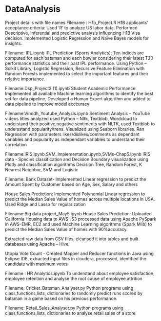 # DataAnalysis
Project details with file names
Filename : H1b_Project.R
H1B applicants’ acceptance criteria: Used ‘R’ to analyze US labor data. Performed Descriptive, Inferential and predictive analysis influencing H1B Visa decision. Implemented Logistic Regression and Naïve Bayes models for insights.

Filename: IPL.ipynb
IPL Prediction (Sports Analytics): Ten indices are computed for each batsman and each bowler considering their latest T20 performance statistics and their past IPL performance. Using Python – Scikit Library, Logistic Regression, Recursive Feature Elimination with Random Forests implemented to select the important features and their relative importance.

Filename:Dsp_Project2 (1).ipynb
Student Academic Performance: Implemented all available Machine learning algorithms to identify the best set for data pipeline. Developed a Human Expert algorithm and added to data pipeline to improve model acccuracy

Filename:Vinodh_Youtube_Analysis.ipynb
Sentiment Analysis – YouTube videos titles analyzed used Python – Nltk, Textblob, Wordcloud to understand their positive,negative sentiments with NLTK, used Textblob to undersstand popularity/trens. Visualized using Seaborn libraries.
Ran Regression with parameters likes/dislikes/comments as dependant variables and popularity as independant variables to understand their correlation 

Filename:IRIS.ipynb,SVM_Implementation.ipynb,SVMs-Chap5.ipynb
IRIS data - Species classification and Decision Boundary visualization using Plotly and classification algorithms Decision Tree, Random Forest, K Nearest Neighbor, SVM and Logistic

Filename:
Bank Dataset- Implemented Linear regression to predict the Amount Spent by Customer based on Age, Sex, Salary and others
  
House Sales Prediction: Implemented Polynomial Linear regression to predict the Median Sales Value of homes across multiple locations in USA. Used Ridge and Lasso for regularization

Filename:Big data project_May5.ipynb
House Sales Prediction: Uploaded California Housing data to AWS- S3 processed data using Apache PySpark in AWS-EMR, EC2 and used Machine Learning algorithms (Spark Mlib) to predict the Median Sales Value of homes with 90%accuracy.

Extracted raw data from CSV files, cleansed it into tables and built databases using Apache – Hive.

Utopia Vote Count - Created Mapper and Reducer functions in Java using Eclipse IDE, extracted input files in cloudera, processed, identified the candidate with maximum votes

Filename : HR Analytics.ipynb
To understand about employee satisfaction, employee retention and analyse the root cause of employee attrition 

Filename: Cricket_Batsman_Analyser.py
Python programs using class,functions,lists, dictionaries to randomly predict runs scored by batsman in a game based on his previous performance.

Filename: Retail_Sales_Analyser.py
Python programs using class,functions,lists, dictionaries to analyse retail sales of a store


